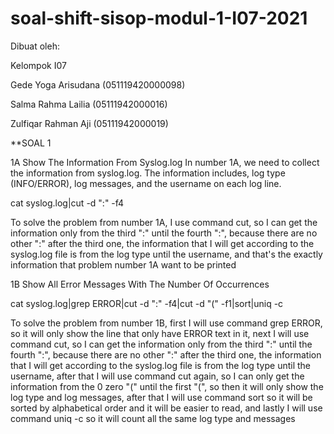# soal-shift-sisop-modul-1-I07-2021

Dibuat oleh:

Kelompok I07

Gede Yoga Arisudana (051119420000098)

Salma Rahma Lailia (05111942000016)

Zulfiqar Rahman Aji (05111942000019)



**SOAL 1

1A Show The Information From Syslog.log
In number 1A, we need to collect the information from syslog.log. The information includes, log type (INFO/ERROR), log messages, and the username on each log line.

cat syslog.log|cut -d ":" -f4

To solve the problem from number 1A, I use command cut, so I can get the information only from the third ":" until the fourth ":", because there are no other ":" after the third one, the information that I will get according to the syslog.log file is from the log type until the username, and that's the exactly information that problem number 1A want to be printed

1B Show All Error Messages With The Number Of Occurrences

cat syslog.log|grep ERROR|cut -d ":" -f4|cut -d "(" -f1|sort|uniq -c

To solve the problem from number 1B, first I will use command grep ERROR, so it will only show the line that only have ERROR text in it, next I will use command cut, so I can get the information only from the third ":" until the fourth ":", because there are no other ":" after the third one, the information that I will get according to the syslog.log file is from the log type until the username, after that I will use command cut again, so I can only get the information from the 0 zero "(" until the first "(", so then it will only show the log type and log messages, after that I will use command sort so it will be sorted by alphabetical order and it will be easier to read, and lastly I will use command uniq -c so it will count all the same log type and messages
